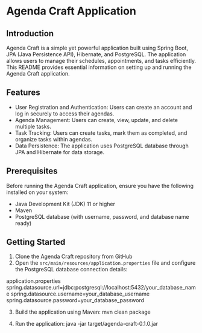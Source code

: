 # Agenda Craft Application

## Introduction
Agenda Craft is a simple yet powerful application built using Spring Boot, JPA (Java Persistence API), Hibernate, and PostgreSQL. The application allows users to manage their schedules, appointments, and tasks efficiently. This README provides essential information on setting up and running the Agenda Craft application.

## Features
- User Registration and Authentication: Users can create an account and log in securely to access their agendas.
- Agenda Management: Users can create, view, update, and delete multiple tasks.
- Task Tracking: Users can create tasks, mark them as completed, and organize tasks within agendas.
- Data Persistence: The application uses PostgreSQL database through JPA and Hibernate for data storage.

## Prerequisites
Before running the Agenda Craft application, ensure you have the following installed on your system:
- Java Development Kit (JDK) 11 or higher
- Maven
- PostgreSQL database (with username, password, and database name ready)

## Getting Started
1. Clone the Agenda Craft repository from GitHub
2. Open the `src/main/resources/application.properties` file and configure the PostgreSQL database connection details:

application.properties
spring.datasource.url=jdbc:postgresql://localhost:5432/your_database_name
spring.datasource.username=your_database_username
spring.datasource.password=your_database_password


3. Build the application using Maven:
  mvn clean package

5. Run the application:
  java -jar target/agenda-craft-0.1.0.jar
